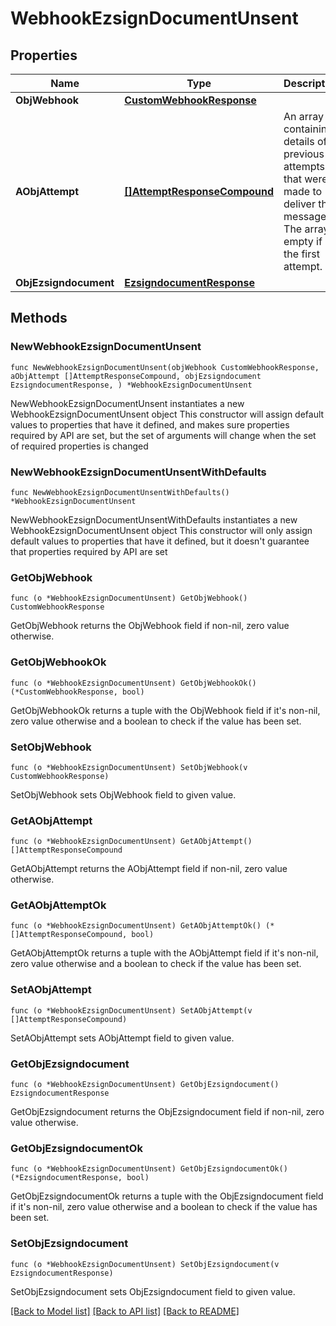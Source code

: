 # WebhookEzsignDocumentUnsent

## Properties

Name | Type | Description | Notes
------------ | ------------- | ------------- | -------------
**ObjWebhook** | [**CustomWebhookResponse**](CustomWebhookResponse.md) |  | 
**AObjAttempt** | [**[]AttemptResponseCompound**](AttemptResponseCompound.md) | An array containing details of previous attempts that were made to deliver the message. The array is empty if it&#39;s the first attempt. | 
**ObjEzsigndocument** | [**EzsigndocumentResponse**](EzsigndocumentResponse.md) |  | 

## Methods

### NewWebhookEzsignDocumentUnsent

`func NewWebhookEzsignDocumentUnsent(objWebhook CustomWebhookResponse, aObjAttempt []AttemptResponseCompound, objEzsigndocument EzsigndocumentResponse, ) *WebhookEzsignDocumentUnsent`

NewWebhookEzsignDocumentUnsent instantiates a new WebhookEzsignDocumentUnsent object
This constructor will assign default values to properties that have it defined,
and makes sure properties required by API are set, but the set of arguments
will change when the set of required properties is changed

### NewWebhookEzsignDocumentUnsentWithDefaults

`func NewWebhookEzsignDocumentUnsentWithDefaults() *WebhookEzsignDocumentUnsent`

NewWebhookEzsignDocumentUnsentWithDefaults instantiates a new WebhookEzsignDocumentUnsent object
This constructor will only assign default values to properties that have it defined,
but it doesn't guarantee that properties required by API are set

### GetObjWebhook

`func (o *WebhookEzsignDocumentUnsent) GetObjWebhook() CustomWebhookResponse`

GetObjWebhook returns the ObjWebhook field if non-nil, zero value otherwise.

### GetObjWebhookOk

`func (o *WebhookEzsignDocumentUnsent) GetObjWebhookOk() (*CustomWebhookResponse, bool)`

GetObjWebhookOk returns a tuple with the ObjWebhook field if it's non-nil, zero value otherwise
and a boolean to check if the value has been set.

### SetObjWebhook

`func (o *WebhookEzsignDocumentUnsent) SetObjWebhook(v CustomWebhookResponse)`

SetObjWebhook sets ObjWebhook field to given value.


### GetAObjAttempt

`func (o *WebhookEzsignDocumentUnsent) GetAObjAttempt() []AttemptResponseCompound`

GetAObjAttempt returns the AObjAttempt field if non-nil, zero value otherwise.

### GetAObjAttemptOk

`func (o *WebhookEzsignDocumentUnsent) GetAObjAttemptOk() (*[]AttemptResponseCompound, bool)`

GetAObjAttemptOk returns a tuple with the AObjAttempt field if it's non-nil, zero value otherwise
and a boolean to check if the value has been set.

### SetAObjAttempt

`func (o *WebhookEzsignDocumentUnsent) SetAObjAttempt(v []AttemptResponseCompound)`

SetAObjAttempt sets AObjAttempt field to given value.


### GetObjEzsigndocument

`func (o *WebhookEzsignDocumentUnsent) GetObjEzsigndocument() EzsigndocumentResponse`

GetObjEzsigndocument returns the ObjEzsigndocument field if non-nil, zero value otherwise.

### GetObjEzsigndocumentOk

`func (o *WebhookEzsignDocumentUnsent) GetObjEzsigndocumentOk() (*EzsigndocumentResponse, bool)`

GetObjEzsigndocumentOk returns a tuple with the ObjEzsigndocument field if it's non-nil, zero value otherwise
and a boolean to check if the value has been set.

### SetObjEzsigndocument

`func (o *WebhookEzsignDocumentUnsent) SetObjEzsigndocument(v EzsigndocumentResponse)`

SetObjEzsigndocument sets ObjEzsigndocument field to given value.



[[Back to Model list]](../README.md#documentation-for-models) [[Back to API list]](../README.md#documentation-for-api-endpoints) [[Back to README]](../README.md)


